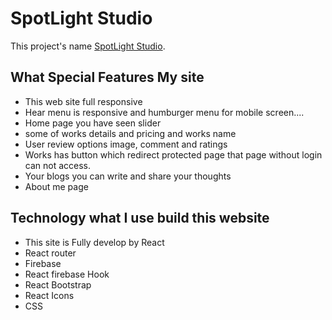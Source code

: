 # SpotLight Studio

This project's name [SpotLight Studio](https://github.com/facebook/create-react-app).

## What Special Features My site 

* This web site full responsive
* Hear menu is responsive and humburger menu for mobile screen....
* Home page you have seen slider
* some of works details and pricing and works name
* User review options image, comment and ratings
* Works has button which redirect protected page that page without login can not access.
* Your blogs you can write and share your thoughts
* About me page

## Technology what I use build this website

* This site is Fully develop by React
* React router
* Firebase
* React firebase Hook
* React Bootstrap
* React Icons
* CSS

